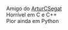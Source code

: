 Amigo do [ArturCSegat](https://github.com/ArturCSegat/)\
Horrível em C e C++\
Pior ainda em Python

